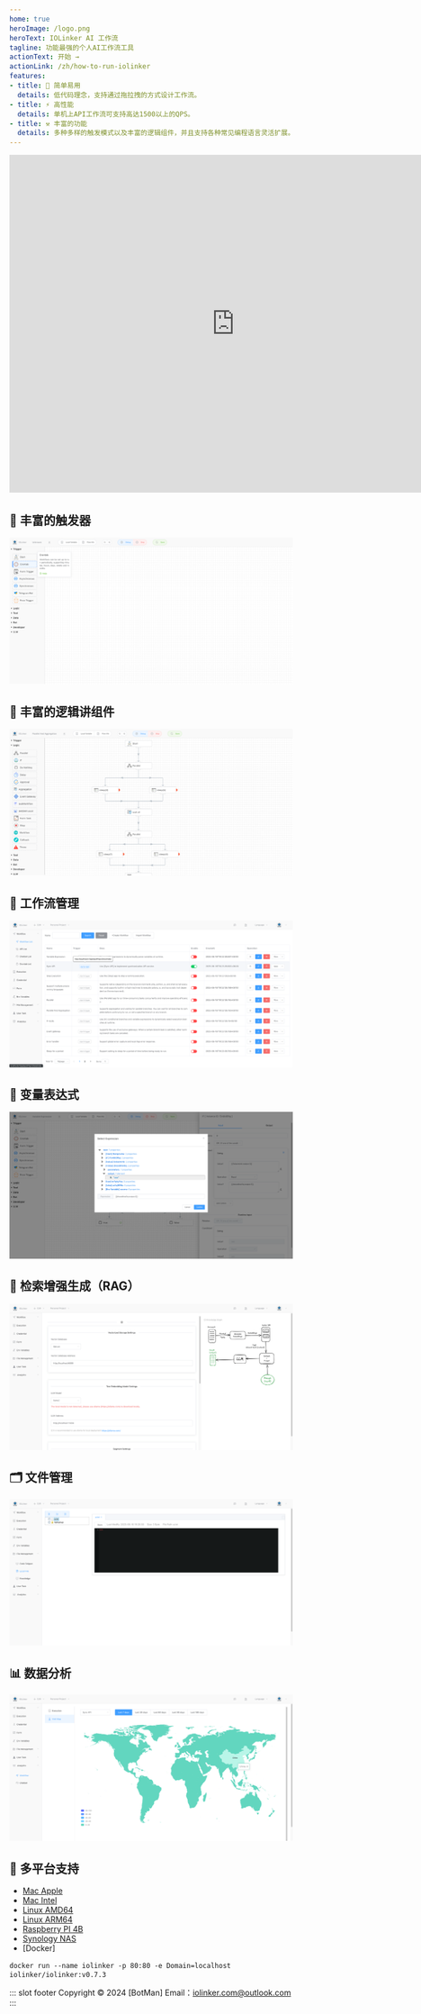 ```yaml
---
home: true
heroImage: /logo.png
heroText: IOLinker AI 工作流
tagline: 功能最强的个人AI工作流工具
actionText: 开始 →
actionLink: /zh/how-to-run-iolinker
features:
- title: 🤖 简单易用
  details: 低代码理念，支持通过拖拉拽的方式设计工作流。
- title: ⚡ 高性能
  details: 单机上API工作流可支持高达1500以上的QPS。
- title: ⚒️ 丰富的功能
  details: 多种多样的触发模式以及丰富的逻辑组件，并且支持各种常见编程语言灵活扩展。
---
```

<iframe 
    width="800" 
    height="600" 
    src="https://www.youtube.com/embed/yeeWO2zKVgA"  frameborder="0" 
    allow="accelerometer; autoplay; encrypted-media; gyroscope; picture-in-picture" 
    allowfullscreen>
</iframe>


## 🌟 丰富的触发器
![](/rich-trigger.png)

## 🌟 丰富的逻辑讲组件
![](/logic.png)

## 🌟 工作流管理
![](/workflow-management.png)

## 🌟 变量表达式
![](/variable-expression.png)

## 🌟 检索增强生成（RAG）
![](/local-knowledge.png)

## 🗂️ 文件管理
![](/file-management.png)

## 📊 数据分析
![](/data-analysis-worldmap.png)

## 🌟 多平台支持
- [Mac Apple](https://github.com/iolinker/iolinker.com/releases/download/v0.7.3/iolinker-standalone-darwin-arm64-v0.7.3.tar.gz)
- [Mac Intel](https://github.com/iolinker/iolinker.com/releases/download/v0.7.3/iolinker-standalone-darwin-amd64-v0.7.3.tar.gz)
- [Linux AMD64](https://github.com/iolinker/iolinker.com/releases/download/v0.7.3/iolinker-standalone-linux-amd64-v0.7.3.tar.gz)
- [Linux ARM64](https://github.com/iolinker/iolinker.com/releases/download/v0.7.3/iolinker-standalone-linux-amd64-v0.7.3.tar.gz)
- [Raspberry PI 4B](https://github.com/iolinker/iolinker.com/releases/download/v0.7.3/iolinker-standalone-linux-armv7-v0.7.3.tar.gz)
- [Synology NAS](https://github.com/iolinker/iolinker.com/releases/download/v0.7.3/iolinker-standalone-linux-armv7-v0.7.3.tar.gz)
- [Docker]
```
docker run --name iolinker -p 80:80 -e Domain=localhost iolinker/iolinker:v0.7.3

```

::: slot footer
Copyright © 2024 [BotMan] Email：iolinker.com@outlook.com
:::